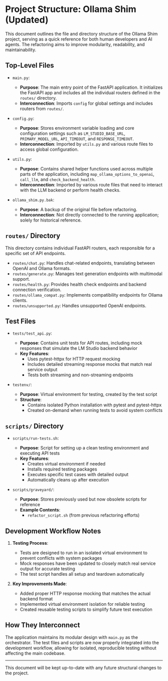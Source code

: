 # Project Structure: Ollama Shim (Updated)

This document outlines the file and directory structure of the Ollama Shim project, serving as a quick reference for both human developers and AI agents. The refactoring aims to improve modularity, readability, and maintainability.

## Top-Level Files

*   `main.py`:
    *   **Purpose**: The main entry point of the FastAPI application. It initializes the FastAPI app and includes all the individual routers defined in the `routes/` directory.
    *   **Interconnection**: Imports `config` for global settings and includes routers from `routes/`.

*   `config.py`:
    *   **Purpose**: Stores environment variable loading and core configuration settings such as `LM_STUDIO_BASE_URL`, `PRIMARY_MODEL_URL`, `API_TIMEOUT`, and `RESPONSE_TIMEOUT`.
    *   **Interconnection**: Imported by `utils.py` and various route files to access global configuration.

*   `utils.py`:
    *   **Purpose**: Contains shared helper functions used across multiple parts of the application, including `map_ollama_options_to_openai`, `call_llm`, and `check_backend_health`.
    *   **Interconnection**: Imported by various route files that need to interact with the LLM backend or perform health checks.

*   `ollama_shim.py.bak`:
    *   **Purpose**: A backup of the original file before refactoring.
    *   **Interconnection**: Not directly connected to the running application; solely for historical reference.

## `routes/` Directory

This directory contains individual FastAPI routers, each responsible for a specific set of API endpoints.

*   `routes/chat.py`: Handles chat-related endpoints, translating between OpenAI and Ollama formats.
*   `routes/generate.py`: Manages text generation endpoints with multimodal support.
*   `routes/health.py`: Provides health check endpoints and backend connection verification.
*   `routes/ollama_compat.py`: Implements compatibility endpoints for Ollama clients.
*   `routes/unsupported.py`: Handles unsupported OpenAI endpoints.

## Test Files

*   `tests/test_api.py`:
    *   **Purpose**: Contains unit tests for API routes, including mock responses that simulate the LM Studio backend behavior
    *   **Key Features**:
        - Uses pytest-httpx for HTTP request mocking
        - Includes detailed streaming response mocks that match real service output
        - Tests both streaming and non-streaming endpoints

*   `testenv/`:
    *   **Purpose**: Virtual environment for testing, created by the test script
    *   **Structure**:
        - Contains isolated Python installation with pytest and pytest-httpx
        - Created on-demand when running tests to avoid system conflicts

## `scripts/` Directory

*   `scripts/run-tests.sh`:
    *   **Purpose**: Script for setting up a clean testing environment and executing API tests
    *   **Key Features**:
        - Creates virtual environment if needed
        - Installs required testing packages
        - Executes specific test cases with detailed output
        - Automatically cleans up after execution

*   `scripts/graveyard/`:
    *   **Purpose**: Stores previously used but now obsolete scripts for reference
    *   **Example Contents**:
        - `refactor_script.sh` (from previous refactoring efforts)

## Development Workflow Notes

1. **Testing Process**:
   - Tests are designed to run in an isolated virtual environment to prevent conflicts with system packages
   - Mock responses have been updated to closely match real service output for accurate testing
   - The test script handles all setup and teardown automatically

2. **Key Improvements Made**:
   - Added proper HTTP response mocking that matches the actual backend format
   - Implemented virtual environment isolation for reliable testing
   - Created reusable testing scripts to simplify future test execution

## How They Interconnect

The application maintains its modular design with `main.py` as the orchestrator. The test files and scripts are now properly integrated into the development workflow, allowing for isolated, reproducible testing without affecting the main codebase.

---
This document will be kept up-to-date with any future structural changes to the project.